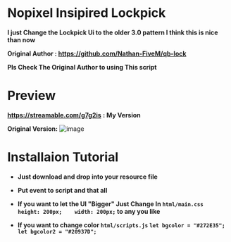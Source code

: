 # Nopixel Insipired Lockpick
**I just Change the Lockpick Ui to the older 3.0 pattern I think this is nice than now**

**Original Author : https://github.com/Nathan-FiveM/qb-lock**

**Pls Check The Original Author to using This script**

# Preview
**https://streamable.com/g7g2is** **: My Version**


**Original Version:** ![image](https://user-images.githubusercontent.com/64354150/168526878-0677616f-f7ed-45bb-81ce-ba3a656a1e8b.png)

# Installaion Tutorial

- **Just download and drop into your resource file**

- **Put event to script and that all**

- **If you want to let the UI "Bigger" Just Change In `html/main.css `    `height: 200px;    width: 200px;` to any you like**

- **If you want to change color `html/scripts.js` `let bgcolor = "#272E35"; let bgcolor2 = "#20937D";`**

